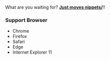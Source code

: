 What are you waiting for? **[Just moves nippets/](snippets/)**!!

### Support Browser

- Chrome
- Firefox
- Safari
- Edge
- Internet Explorer 11
